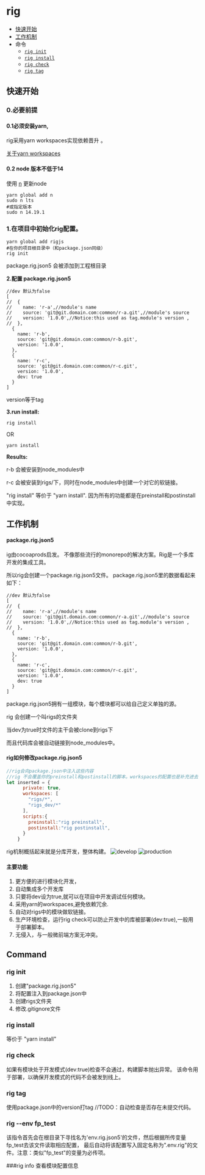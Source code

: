 # rig
- [快速开始](#快速开始)
- [工作机制](#工作机制)
- 命令
  - [`rig init`](#rig-init)
  - [`rig install`](#rig-install)
  - [`rig check`](#rig-check)
  - [`rig tag`](#rig-tag)


## 快速开始
### 0.必要前提
#### 0.1必须安装yarn,
rig采用yarn workspaces实现依赖晋升 。

[关于yarn workspaces](https://classic.yarnpkg.com/en/docs/workspaces)
#### 0.2 node 版本不低于14
使用 [n](https://github.com/tj/n) 更新node
```shell
yarn global add n
sudo n lts 
#或指定版本
sudo n 14.19.1
```

### 1.在项目中初始化rig配置。

```shell script
yarn global add rigjs
#在你的项目根目录中（和package.json同级）
rig init
```
package.rig.json5 会被添加到工程根目录

**2.配置 package.rig.json5**
```json5
//dev 默认为false
[
//  {
//    name: 'r-a',//module's name
//    source: 'git@git.domain.com:common/r-a.git',//module's source
//    version: '1.0.0',//Notice:this used as tag.module's version ,
//  },
  {
    name: 'r-b',
    source: 'git@git.domain.com:common/r-b.git',
    version: '1.0.0',
  },
  {
    name: 'r-c',
    source: 'git@git.domain.com:common/r-c.git',
    version: '1.0.0',
    dev: true
  }
]
```
version等于tag

**3.run install:**
```shell script
rig install
```
OR
```shell script
yarn install
```
**Results:**

r-b 会被安装到node_modules中

r-c 会被安装到rigs/下，同时在node_modules中创建一个对它的软链接。

"rig install" 等价于 "yarn install".
因为所有的功能都是在preinstall和postinstall中实现。

## 工作机制

#### package.rig.json5

ig由cocoaprods启发。
不像那些流行的monorepo的解决方案。Rig是一个多库开发的集成工具。

所以rig会创建一个package.rig.json5文件。
package.rig.json5里的数据看起来如下：
```json5
//dev 默认为false
[
//  {
//    name: 'r-a',//module's name
//    source: 'git@git.domain.com:common/r-a.git',//module's source
//    version: '1.0.0',//Notice:this used as tag.module's version ,
//  },
  {
    name: 'r-b',
    source: 'git@git.domain.com:common/r-b.git',
    version: '1.0.0',
  },
  {
    name: 'r-c',
    source: 'git@git.domain.com:common/r-c.git',
    version: '1.0.0',
    dev: true
  }
]
```
package.rig.json5拥有一组模块，每个模块都可以给自己定义单独的源。

rig 会创建一个叫rigs的文件夹

当dev为true时文件的主干会被clone到rigs下

而且代码库会被自动链接到node_modules中。

#### rig如何修改package.rig.json5

```javascript
//rig会向package.json中注入这些内容
//rig 不会覆盖你的preinstall和postinstall的脚本。workspaces的配置也是补充进去的，不回去覆盖。
let inserted = {
      private: true,
      workspaces: [
        "rigs/*",
        "rigs_dev/*"
      ],
      scripts:{
        preinstall:"rig preinstall",
        postinstall:"rig postinstall",
      }
    }
```
rig机制概括起来就是分库开发，整体构建。
![develop](https://github.com/FlashHand/rig/raw/main/develop.png)
![production](https://github.com/FlashHand/rig/raw/main/production.png)
#### 主要功能

1. 更方便的进行模块化开发，
2. 自动集成多个开发库
3. 只要将dev设为true,就可以在项目中开发调试任何模块。
4. 采用yarn的workspaces,避免依赖冗余.
5. 自动对rigs中的模块做软链接。
6. 生产环境检查，运行rig check可以防止开发中的库被部署(dev:true),一般用于部署脚本。
7. 无侵入，与一般微前端方案无冲突。

## Command

### rig init
 1. 创建"package.rig.json5"
 2. 将配置注入到package.json中
 3. 创建rigs文件夹
 4. 修改.gitignore文件
 
### rig install
等价于 "yarn install"

### rig check
如果有模块处于开发模式(dev:true)检查不会通过，构建脚本抛出异常。
该命令用于部署，以确保开发模式的代码不会被发到线上。

### rig tag
使用package.json中的version打tag
//TODO：自动检查是否存在未提交代码。

### rig --env fp_test
该指令首先会在根目录下寻找名为'env.rig.json5'的文件，然后根据所传变量fp_test去该文件读取相应配置，
最后自动将该配置写入固定名称为".env.rig"的文件。注意：类似"fp_test"的变量为必传项。

###rig info
查看模块配置信息
